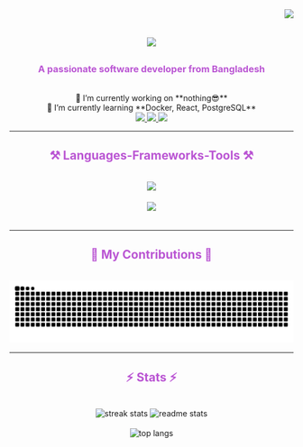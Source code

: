 <img align="right" src="https://visitor-badge.laobi.icu/badge?page_id=connectalamin.connectalamin" />

<h1 align="center">
    <img src="https://readme-typing-svg.herokuapp.com?font=Mono&color=BA55D3&background=28FFEE00&size=35&center=true&vCenter=true&width=500&height=70&duration=4000&lines=Hi+There!+👋;+I'm+Al+Amin!;" />
</h1>

<h3 align="center" style="color:#BA55D3;">A passionate software developer from Bangladesh</h3>

<br/>

<div align="center">
    🔭 I’m currently working on **nothing😎**
    <br/>
    🌱 I’m currently learning **Docker, React, PostgreSQL**
</div>

<div align="center"> 
    <a href="mailto:alamin1045@gmail.com">
        <img src="https://img.shields.io/badge/Gmail-BA55D3?style=for-the-badge&logo=gmail&logoColor=white" />
    </a>
    <a href="https://linkedin.com/in/connect-alamin" target="_blank">
        <img src="https://img.shields.io/badge/LinkedIn-BA55D3?style=for-the-badge&logo=linkedin&logoColor=white" />
    </a>
    <a href="https://connectalamin.github.io" target="_blank">
        <img src="https://img.shields.io/badge/Portfolio-BA55D3?style=for-the-badge&logo=portfolio&logoColor=white" />
    </a>
</div>

<hr/>
 
<h2 align="center" style="color:#BA55D3;">⚒️ Languages-Frameworks-Tools ⚒️</h2>
<br/>

<div align="center">
    <!-- Row 1 -->
    <img src="https://skillicons.dev/icons?i=react,bootstrap,html,css,tailwind,javascript,typescript,nodejs,express,java" />
    <br/><br/>
    <!-- Row 2 -->
    <img src="https://skillicons.dev/icons?i=mongodb,git,github,vscode,figma,python,mysql,c,cpp,docker" />
</div>

<br/>
<hr/>

<h2 align="center" style="color:#BA55D3;">🐍 My Contributions 🐍</h2>
<br/>
<div align="center">
    <img alt="snake eating my contributions" src="https://github.com/connectalamin/connectalamin/blob/output/github-contribution-grid-snake-dark.svg?palette=github-dark" />
</div>

<hr/>

<h2 align="center" style="color:#BA55D3;">⚡ Stats ⚡</h2>
<br/>

<div align="center">
    <img width=390 src="https://github-readme-streak-stats.vercel.app/?user=connectalamin&count_private=true&theme=react&border_radius=10&ring=BA55D3&fire=BA55D3&currStreakLabel=BA55D3" alt="streak stats"/>
    <img width=390 src="https://github-readme-stats.vercel.app/api?username=connectalamin&count_private=true&show_icons=true&theme=react&rank_icon=github&border_radius=10&icon_color=BA55D3" alt="readme stats" />
    <br/><br/>
    <img width=325 align="center" src="https://github-readme-stats.vercel.app/api/top-langs/?username=connectalamin&hide=HTML&langs_count=8&layout=compact&theme=react&border_radius=10&title_color=BA55D3" alt="top langs" />
</div>
